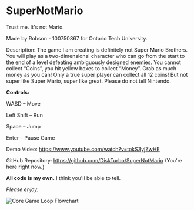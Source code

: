 # SuperNotMario
 
 Trust me. It's not Mario.
 
 Made by Robson - 100750867 for Ontario Tech University.

Description:
The game I am creating is definitely not Super Mario Brothers. You will play as a two-dimensional character who can go from the start to the end of a level defeating ambiguously designed enemies. You cannot collect “Coins”, you hit yellow boxes to collect “Money”. Grab as much money as you can! Only a true super player can collect all 12 coins! But not super like Super Mario, super like great. Please do not tell Nintendo.

**Controls:**

WASD – Move

Left Shift – Run

Space – Jump

Enter – Pause Game


Demo Video: https://www.youtube.com/watch?v=tokS3yjZwHE

GitHub Repository: https://github.com/DiskTurbo/SuperNotMario (You're here right now.)

**All code is my own.** I think you'll be able to tell.

_Please enjoy._

![Core Game Loop Flowchart](https://i.imgur.com/wtrtMbN.png)
